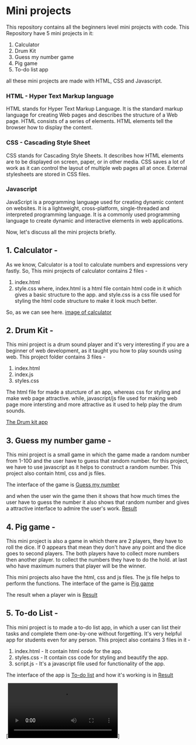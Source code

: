 # Mini projects
This repository contains all the beginners level mini projects with code.
This Repository have 5 mini projects in it:
1. Calculator
2. Drum Kit
3. Guess my number game
4. Pig game
5. To-do list app

all these mini projects are made with HTML, CSS and Javascript.

### HTML - Hyper Text Markup language
HTML stands for Hyper Text Markup Language. It is the standard markup language for creating Web pages and describes the structure of a Web page.
HTML consists of a series of elements. HTML elements tell the browser how to display the content.

### CSS - Cascading Style Sheet
CSS stands for Cascading Style Sheets. It describes how HTML elements are to be displayed on screen, paper, or in other media.
CSS saves a lot of work as it can control the layout of multiple web pages all at once.
External stylesheets are stored in CSS files.

### Javascript
JavaScript is a programming language used for creating dynamic content on websites. It is a lightweight, cross-platform, single-threaded and interpreted  programming language.
It is a commonly used programming language to create dynamic and interactive elements in web applications.


Now, let's discuss all the mini projects briefly.

## 1. Calculator - 
As we know, Calculator is a tool to calculate numbers and expressions very fastly.
So, This mini projects of calculator contains 2 files - 
1. index.html
2. style.css
where, index.html is a html file contain html code in it which gives a basic structure to the app. 
and style.css is a css file used for styling the html code structure to make it look much better.

So, as we can see here.
[image of calculator](./calculator/calculator.png)

## 2. Drum Kit -
This mini project is a drum sound player and it's very interesting if you are a beginner of web development, as it taught you how to play sounds using web. 
This project folder contains 3 files -
1. index.html
2. index.js
3. styles.css

The html file for made a sturcture of an app, whereas css for styling and make web page attractive.
while, javascript/js file used for making web page more intersting and more attractive as it used to help play the drum sounds.

[The Drum kit app](./drum/Drumkit.png)

## 3. Guess my number game -
This mini project is a small game in which the game made a random number from 1-100 and the user have to guess that random number.
for this project, we have to use javascript as it helps to construct a random number.
This project also contain html, css and js files.

The interface of the game is [Guess my number](./guess-my-no/guess.png)

and when the user win the game then it shows that how much times the user have to guess the number
it also shows that random number and gives a attractive interface to admire the user's work.
[Result](./guess-my-no/guess_win.png)

## 4. Pig game -
This mini project is also a game in which there are 2 players, they have to roll the dice. 
If 0 appears that mean they don't have any point and the dice goes to second players.
The both players have to collect more numbers then another player.
to collect the numbers they have to do the hold.
at last who have maximum numers that player will be the winner.

This mini projects also have the html, css and js files.
The js file helps to perform the functions.
The interface of the game is [Pig game](./pig_game/pig.png)

The result when a player win is [Result](./pig_game/pig_win.png)

## 5. To-do List -
This mini project is to made a to-do list app, in which a user can list their tasks and complete them one-by-one without forgetting.
It's very helpful app for students even for any person.
This project also contains 3 files in it -
1. index.html - It contain html code for the app.
2. styles.css - It contain css code for styling and beautify the app.
3. script.js - It's a javascript file used for functionality of the app.

The interface of the app is [To-do list](./to-do-list/to-do.png)
and how it's working is in [Result](./to-do-list/to-do.mp4)

[![Watch the video](https://raw.githubusercontent.com/vineeta-02/mini_projects/main/to-do-list/to-do.mp4)]



